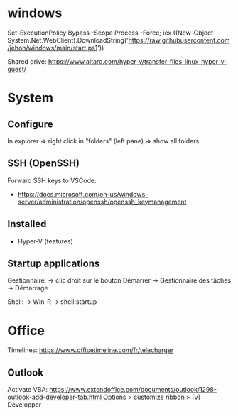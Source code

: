 # windows

Set-ExecutionPolicy Bypass -Scope Process -Force; iex ((New-Object System.Net.WebClient).DownloadString('https://raw.githubusercontent.com/jehon/windows/main/start.ps1'))

Shared drive: https://www.altaro.com/hyper-v/transfer-files-linux-hyper-v-guest/

# System

## Configure

In explorer => right click in "folders" (left pane) => show all folders

## SSH (OpenSSH)

Forward SSH keys to VSCode:
- https://docs.microsoft.com/en-us/windows-server/administration/openssh/openssh_keymanagement

## Installed

- Hyper-V (features)

## Startup applications

Gestionnaire:
-> clic droit sur le bouton Démarrer
-> Gestionnaire des tâches
-> Démarrage

Shell:
-> Win-R -> shell:startup

# Office

Timelines: https://www.officetimeline.com/fr/telecharger

## Outlook

Activate VBA:
https://www.extendoffice.com/documents/outlook/1298-outlook-add-developer-tab.html
Options > customize ribbon > [v] Developper
